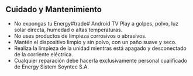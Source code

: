 ## Cuidado y Mantenimiento

- No expongas tu Energy#trade# Android TV Play a golpes, polvo, luz solar directa, humedad o altas temperaturas.
- No uses productos de limpieza corrosivos o abrasivos.
- Mantén el dispositivo limpio y sin polvo, con un paño suave y seco.
- Realiza la limpieza de la unidad mientras está apagado y desconectado de la corriente eléctrica.
- Cualquier reparación debe hacerla exclusivamente personal cualificado de Energy Sistem Soyntec S.A.
